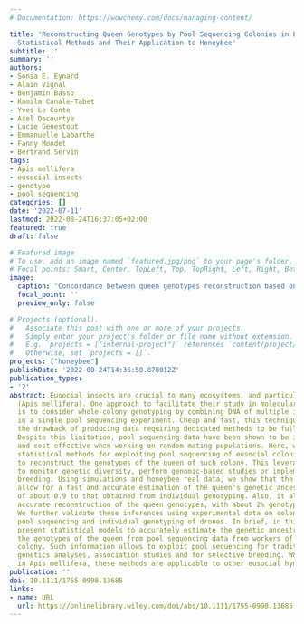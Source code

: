```yaml
---
# Documentation: https://wowchemy.com/docs/managing-content/

title: 'Reconstructing Queen Genotypes by Pool Sequencing Colonies in Eusocial Insects:
  Statistical Methods and Their Application to Honeybee'
subtitle: ''
summary: ''
authors:
- Sonia E. Eynard
- Alain Vignal
- Benjamin Basso
- Kamila Canale-Tabet
- Yves Le Conte
- Axel Decourtye
- Lucie Genestout
- Emmanuelle Labarthe
- Fanny Mondet
- Bertrand Servin
tags:
- Apis mellifera
- eusocial insects
- genotype
- pool sequencing
categories: []
date: '2022-07-11'
lastmod: 2022-08-24T16:37:05+02:00
featured: true
draft: false

# Featured image
# To use, add an image named `featured.jpg/png` to your page's folder.
# Focal points: Smart, Center, TopLeft, Top, TopRight, Left, Right, BottomLeft, Bottom, BottomRight.
image:
  caption: 'Concordance between queen genotypes reconstruction based on different data.'
  focal_point: ''
  preview_only: false

# Projects (optional).
#   Associate this post with one or more of your projects.
#   Simply enter your project's folder or file name without extension.
#   E.g. `projects = ["internal-project"]` references `content/project/deep-learning/index.md`.
#   Otherwise, set `projects = []`.
projects: ["honeybee"]
publishDate: '2022-08-24T14:36:58.878012Z'
publication_types:
- '2'
abstract: Eusocial insects are crucial to many ecosystems, and particularly the honeybee
  (Apis mellifera). One approach to facilitate their study in molecular genetics,
  is to consider whole-colony genotyping by combining DNA of multiple individuals
  in a single pool sequencing experiment. Cheap and fast, this technique comes with
  the drawback of producing data requiring dedicated methods to be fully exploited.
  Despite this limitation, pool sequencing data have been shown to be informative
  and cost-effective when working on random mating populations. Here, we present new
  statistical methods for exploiting pool sequencing of eusocial colonies in order
  to reconstruct the genotypes of the queen of such colony. This leverages the possibility
  to monitor genetic diversity, perform genomic-based studies or implement selective
  breeding. Using simulations and honeybee real data, we show that the new methods
  allow for a fast and accurate estimation of the queen's genetic ancestry, with correlations
  of about 0.9 to that obtained from individual genotyping. Also, it allows for an
  accurate reconstruction of the queen genotypes, with about 2% genotyping error.
  We further validate these inferences using experimental data on colonies with both
  pool sequencing and individual genotyping of drones. In brief, in this study we
  present statistical models to accurately estimate the genetic ancestry and reconstruct
  the genotypes of the queen from pool sequencing data from workers of an eusocial
  colony. Such information allows to exploit pool sequencing for traditional population
  genetics analyses, association studies and for selective breeding. While validated
  in Apis mellifera, these methods are applicable to other eusocial hymenopterans.
publication: ''
doi: 10.1111/1755-0998.13685
links:
- name: URL
  url: https://onlinelibrary.wiley.com/doi/abs/10.1111/1755-0998.13685
---
```

